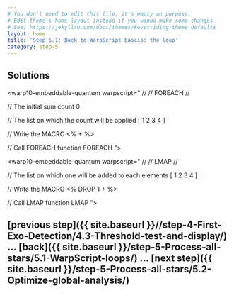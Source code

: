 ```yaml
---
# You don't need to edit this file, it's empty on purpose.
# Edit theme's home layout instead if you wanna make some changes
# See: https://jekyllrb.com/docs/themes/#overriding-theme-defaults
layout: home
title: 'Step 5.1: Back to WarpScript bascis: the loop'
category: step-5
---
```


## Solutions

<warp10-embeddable-quantum warpscript="
//
// FOREACH
//


// The initial sum count
0

// The list on which the count will be applied
[ 1 2 3 4 ]

// Write the MACRO
<%
    +
%>

// Call FOREACH function
FOREACH
">
</warp10-embeddable-quantum>

<warp10-embeddable-quantum warpscript="
//
// LMAP
//

// The list on which one will be added to each elements
[ 1 2 3 4 ]

// Write the MACRO
<%
    DROP
    1 +
%>

// Call LMAP function
LMAP
">
</warp10-embeddable-quantum>

## [previous step]({{ site.baseurl }}//step-4-First-Exo-Detection/4.3-Threshold-test-and-display/) ... [back]({{ site.baseurl }}/step-5-Process-all-stars/5.1-WarpScript-loops/) ... [next step]({{ site.baseurl }}/step-5-Process-all-stars/5.2-Optimize-global-analysis/)